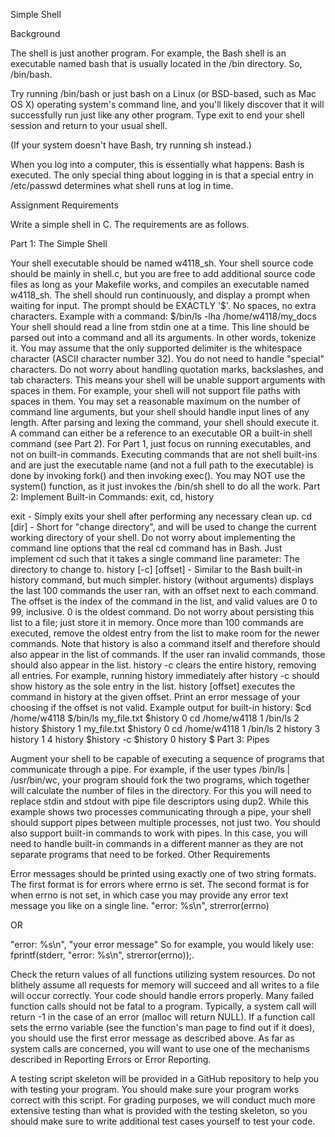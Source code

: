Simple Shell 

Background

The shell is just another program. For example, the Bash shell is an executable named bash that is usually located in the /bin directory. So, /bin/bash.

Try running /bin/bash or just bash on a Linux (or BSD-based, such as Mac OS X) operating system's command line, and you'll likely discover that it will successfully run just like any other program. Type exit to end your shell session and return to your usual shell.

(If your system doesn't have Bash, try running sh instead.)

When you log into a computer, this is essentially what happens: Bash is executed. The only special thing about logging in is that a special entry in /etc/passwd determines what shell runs at log in time.

Assignment Requirements

Write a simple shell in C. The requirements are as follows.

Part 1: The Simple Shell

Your shell executable should be named w4118_sh. Your shell source code should be mainly in shell.c, but you are free to add additional source code files as long as your Makefile works, and compiles an executable named w4118_sh.
The shell should run continuously, and display a prompt when waiting for input. The prompt should be EXACTLY '$'. No spaces, no extra characters. Example with a command:
	$/bin/ls -lha /home/w4118/my_docs
Your shell should read a line from stdin one at a time. This line should be parsed out into a command and all its arguments. In other words, tokenize it.
You may assume that the only supported delimiter is the whitespace character (ASCII character number 32).
You do not need to handle "special" characters. Do not worry about handling quotation marks, backslashes, and tab characters. This means your shell will be unable support arguments with spaces in them. For example, your shell will not support file paths with spaces in them.
You may set a reasonable maximum on the number of command line arguments, but your shell should handle input lines of any length.
After parsing and lexing the command, your shell should execute it. A command can either be a reference to an executable OR a built-in shell command (see Part 2). For Part 1, just focus on running executables, and not on built-in commands.
Executing commands that are not shell built-ins and are just the executable name (and not a full path to the executable) is done by invoking fork() and then invoking exec().
You may NOT use the system() function, as it just invokes the /bin/sh shell to do all the work.
Part 2: Implement Built-in Commands: exit, cd, history

exit - Simply exits your shell after performing any necessary clean up.
cd [dir] - Short for "change directory", and will be used to change the current working directory of your shell. Do not worry about implementing the command line options that the real cd command has in Bash. Just implement cd such that it takes a single command line parameter: The directory to change to.
history [-c] [offset] - Similar to the Bash built-in history command, but much simpler.
history (without arguments) displays the last 100 commands the user ran, with an offset next to each command. The offset is the index of the command in the list, and valid values are 0 to 99, inclusive. 0 is the oldest command. Do not worry about persisting this list to a file; just store it in memory. Once more than 100 commands are executed, remove the oldest entry from the list to make room for the newer commands. Note that history is also a command itself and therefore should also appear in the list of commands. If the user ran invalid commands, those should also appear in the list.
history -c clears the entire history, removing all entries. For example, running history immediately after history -c should show history as the sole entry in the list.
history [offset] executes the command in history at the given offset. Print an error message of your choosing if the offset is not valid.
Example output for built-in history:
$cd /home/w4118
$/bin/ls
my_file.txt
$history
0 cd /home/w4118
1 /bin/ls
2 history
$history 1
my_file.txt
$history
0 cd /home/w4118
1 /bin/ls
2 history
3 history 1
4 history
$history -c
$history
0 history
$
Part 3: Pipes

Augment your shell to be capable of executing a sequence of programs that communicate through a pipe. For example, if the user types /bin/ls | /usr/bin/wc, your program should fork the two programs, which together will calculate the number of files in the directory. For this you will need to replace stdin and stdout with pipe file descriptors using dup2.
While this example shows two processes communicating through a pipe, your shell should support pipes between multiple processes, not just two.
You should also support built-in commands to work with pipes. In this case, you will need to handle built-in commands in a different manner as they are not separate programs that need to be forked.
Other Requirements

Error messages should be printed using exactly one of two string formats. The first format is for errors where errno is set. The second format is for when errno is not set, in which case you may provide any error text message you like on a single line.
"error: %s\n", strerror(errno)

OR

"error: %s\n", "your error message"
So for example, you would likely use: fprintf(stderr, "error: %s\n", strerror(errno));.

Check the return values of all functions utilizing system resources. Do not blithely assume all requests for memory will succeed and all writes to a file will occur correctly. Your code should handle errors properly. Many failed function calls should not be fatal to a program.
Typically, a system call will return -1 in the case of an error (malloc will return NULL). If a function call sets the errno variable (see the function's man page to find out if it does), you should use the first error message as described above. As far as system calls are concerned, you will want to use one of the mechanisms described in Reporting Errors or Error Reporting.

A testing script skeleton will be provided in a GitHub repository to help you with testing your program. You should make sure your program works correct with this script. For grading purposes, we will conduct much more extensive testing than what is provided with the testing skeleton, so you should make sure to write additional test cases yourself to test your code.
